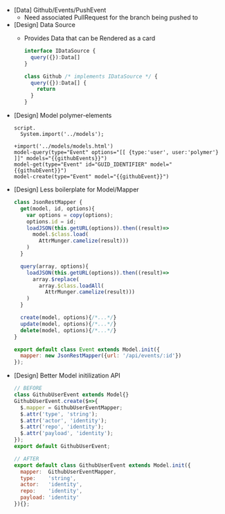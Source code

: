 - [Data] Github/Events/PushEvent
  - Need associated PullRequest for the branch being pushed to
- [Design] Data Source
  - Provides Data that can be Rendered as a card
    ```js
    interface IDataSource {
      query({}):Data[]
    }
    ```

    ```js
    class Github /* implements IDataSource */ {
      query({}):Data[] {
        return
      }
    }
    ```
- [Design] Model polymer-elements
    ```jade
    script.
      System.import('../models');
    ```
    ```jade
    +import('../models/models.html')
    model-query(type="Event" options="[[ {type:'user', user:'polymer'} ]]" models="{{githubEvents}}")
    model-get(type="Event" id="GUID_IDENTIFIER" model="{{githubEvent}}")
    model-create(type="Event" model="{{githubEvent}}")
    ```
- [Design] Less boilerplate for Model/Mapper
    ```js
    class JsonRestMapper {
      get(model, id, options){
        var options = copy(options);
        options.id = id;
        loadJSON(this.getURL(options)).then((result)=>
          model.$class.load(
            AttrMunger.camelize(result)))
        )
      }

      query(array, options){
        loadJSON(this.getURL(options)).then((result)=>
          array.$replace(
            array.$class.loadAll(
              AttrMunger.camelize(result)))
        )
      }

      create(model, options){/*...*/}
      update(model, options){/*...*/}
      delete(model, options){/*...*/}
    }

    export default class Event extends Model.init({
      mapper: new JsonRestMapper({url: '/api/events/:id'})
    });
    ```
- [Design] Better Model initilization API
    ```js
    // BEFORE
    class GithubUserEvent extends Model{}
    GithubUserEvent.create($=>{
      $.mapper = GithubUserEventMapper;
      $.attr('type', 'string');
      $.attr('actor', 'identity');
      $.attr('repo', 'identity');
      $.attr('payload', 'identity');
    });
    export default GithubUserEvent;

    // AFTER
    export default class GithubUserEvent extends Model.init({
      mapper:  GithubUserEventMapper,
      type:    'string',
      actor:   'identity',
      repo:    'identity',
      payload: 'identity'
    }){};
    ```

